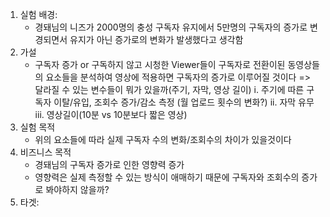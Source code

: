 1.	실험 배경:	
    - 경돼님의 니즈가 2000명의 충성 구독자 유지에서 5만명의 구독자의 증가로 변경되면서 유지가 아닌 증가로의 변화가 발생했다고 생각함
2.	가설
    - 구독자 증가  or 구독하지 않고 시청한 Viewer들이 구독자로 전환이된 동영상들의 요소들을 분석하여 영상에 적용하면 구독자의 증가로 이루어질 것이다
      => 달라질 수 있는 변수들이 뭐가 있을까(주기, 자막, 영상 길이)
          i.	주기에 따른 구독자 이탈/유입, 조회수 증가/감소 측정
          (월 업로드 횟수의 변화?)
          ii.	자막 유무
          iii.	영상길이(10분 vs 10분보다 짧은 영상)
3.	실험 목적
    -	위의 요소들에 따라 실제 구독자 수의 변화/조회수의 차이가 있을것이다
4.	비즈니스 목적
    -	경돼님의 구독자 증가로 인한 영향력 증가
    - 영향력은 실제 측정할 수 있는 방식이 애매하기 때문에 구독자와 조회수의 증가로 봐야하지 않을까?
5.	타겟:

